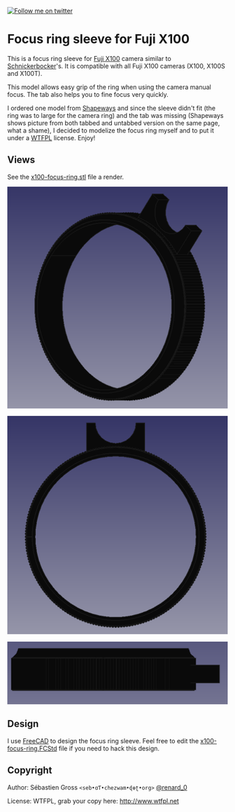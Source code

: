 <!--
---
lang: american
---
-->

[![Follow me on twitter](http://img.shields.io/badge/Twitter-Follow-00aced.svg)](https://twitter.com/intent/follow?region=follow_link&screen_name=renard_0&tw_p=followbutton)

# Focus ring sleeve for Fuji X100

This is a focus ring sleeve for
[Fuji X100](http://fujifilm-x.com/x100system/en/) camera similar to
[Schnickerbocker](http://www.shapeways.com/shops/schnickerbocker)'s. It is
compatible with all Fuji X100 cameras (X100, X100S and X100T).

This model allows easy grip of the ring when using the camera manual
focus. The tab also helps you to fine focus very quickly.


I ordered one model from [Shapeways](http://www.shapeways.com/) and since
the sleeve didn't fit (the ring was to large for the camera ring) and the tab
was missing (Shapeways shows picture from both tabbed and untabbed version
on the same page, what a shame), I decided to modelize the focus ring myself
and to put it under a [WTFPL](http://www.wtfpl.net) license. Enjoy!



## Views

See the [x100-focus-ring.stl](x100-focus-ring.stl) file a render.


![3D view](view-3d.png)

![Front view](view-front.png)

![Side view](view-side.png)


## Design

I use [FreeCAD](http://www.freecadweb.org/) to design the focus ring
sleeve. Feel free to edit the [x100-focus-ring.FCStd](x100-focus-ring.FCStd)
file if you need to hack this design.


## Copyright

Author: Sébastien Gross `<seb•ɑƬ•chezwam•ɖɵʈ•org>` [@renard_0](https://twitter.com/renard_0)

License: WTFPL, grab your copy here: http://www.wtfpl.net

